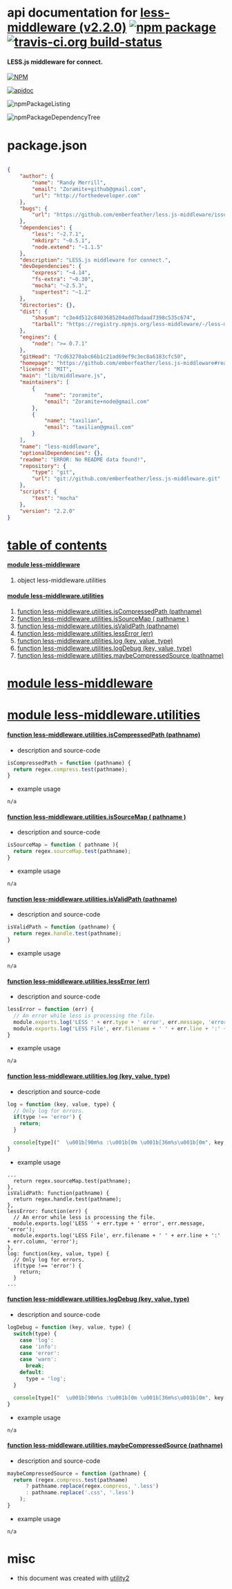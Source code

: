# api documentation for  [less-middleware (v2.2.0)](https://github.com/emberfeather/less.js-middleware#readme)  [![npm package](https://img.shields.io/npm/v/npmdoc-less-middleware.svg?style=flat-square)](https://www.npmjs.org/package/npmdoc-less-middleware) [![travis-ci.org build-status](https://api.travis-ci.org/npmdoc/node-npmdoc-less-middleware.svg)](https://travis-ci.org/npmdoc/node-npmdoc-less-middleware)
#### LESS.js middleware for connect.

[![NPM](https://nodei.co/npm/less-middleware.png?downloads=true)](https://www.npmjs.com/package/less-middleware)

[![apidoc](https://npmdoc.github.io/node-npmdoc-less-middleware/build/screenCapture.buildNpmdoc.browser._2Fhome_2Ftravis_2Fbuild_2Fnpmdoc_2Fnode-npmdoc-less-middleware_2Ftmp_2Fbuild_2Fapidoc.html.png)](https://npmdoc.github.io/node-npmdoc-less-middleware/build/apidoc.html)

![npmPackageListing](https://npmdoc.github.io/node-npmdoc-less-middleware/build/screenCapture.npmPackageListing.svg)

![npmPackageDependencyTree](https://npmdoc.github.io/node-npmdoc-less-middleware/build/screenCapture.npmPackageDependencyTree.svg)



# package.json

```json

{
    "author": {
        "name": "Randy Merrill",
        "email": "Zoramite+github@gmail.com",
        "url": "http://forthedeveloper.com"
    },
    "bugs": {
        "url": "https://github.com/emberfeather/less.js-middleware/issues"
    },
    "dependencies": {
        "less": "~2.7.1",
        "mkdirp": "~0.5.1",
        "node.extend": "~1.1.5"
    },
    "description": "LESS.js middleware for connect.",
    "devDependencies": {
        "express": "~4.14",
        "fs-extra": "~0.30",
        "mocha": "~2.5.3",
        "supertest": "~1.2"
    },
    "directories": {},
    "dist": {
        "shasum": "c3e4d512c8403685204add7bdaad7398c535c674",
        "tarball": "https://registry.npmjs.org/less-middleware/-/less-middleware-2.2.0.tgz"
    },
    "engines": {
        "node": ">= 0.7.1"
    },
    "gitHead": "7cd63270abc66b1c21ad69ef9c3ec8a6183cfc50",
    "homepage": "https://github.com/emberfeather/less.js-middleware#readme",
    "license": "MIT",
    "main": "lib/middleware.js",
    "maintainers": [
        {
            "name": "zoramite",
            "email": "Zoramite+node@gmail.com"
        },
        {
            "name": "taxilian",
            "email": "taxilian@gmail.com"
        }
    ],
    "name": "less-middleware",
    "optionalDependencies": {},
    "readme": "ERROR: No README data found!",
    "repository": {
        "type": "git",
        "url": "git://github.com/emberfeather/less.js-middleware.git"
    },
    "scripts": {
        "test": "mocha"
    },
    "version": "2.2.0"
}
```



# <a name="apidoc.tableOfContents"></a>[table of contents](#apidoc.tableOfContents)

#### [module less-middleware](#apidoc.module.less-middleware)
1.  object <span class="apidocSignatureSpan">less-middleware.</span>utilities

#### [module less-middleware.utilities](#apidoc.module.less-middleware.utilities)
1.  [function <span class="apidocSignatureSpan">less-middleware.utilities.</span>isCompressedPath (pathname)](#apidoc.element.less-middleware.utilities.isCompressedPath)
1.  [function <span class="apidocSignatureSpan">less-middleware.utilities.</span>isSourceMap ( pathname )](#apidoc.element.less-middleware.utilities.isSourceMap)
1.  [function <span class="apidocSignatureSpan">less-middleware.utilities.</span>isValidPath (pathname)](#apidoc.element.less-middleware.utilities.isValidPath)
1.  [function <span class="apidocSignatureSpan">less-middleware.utilities.</span>lessError (err)](#apidoc.element.less-middleware.utilities.lessError)
1.  [function <span class="apidocSignatureSpan">less-middleware.utilities.</span>log (key, value, type)](#apidoc.element.less-middleware.utilities.log)
1.  [function <span class="apidocSignatureSpan">less-middleware.utilities.</span>logDebug (key, value, type)](#apidoc.element.less-middleware.utilities.logDebug)
1.  [function <span class="apidocSignatureSpan">less-middleware.utilities.</span>maybeCompressedSource (pathname)](#apidoc.element.less-middleware.utilities.maybeCompressedSource)



# <a name="apidoc.module.less-middleware"></a>[module less-middleware](#apidoc.module.less-middleware)



# <a name="apidoc.module.less-middleware.utilities"></a>[module less-middleware.utilities](#apidoc.module.less-middleware.utilities)

#### <a name="apidoc.element.less-middleware.utilities.isCompressedPath"></a>[function <span class="apidocSignatureSpan">less-middleware.utilities.</span>isCompressedPath (pathname)](#apidoc.element.less-middleware.utilities.isCompressedPath)
- description and source-code
```javascript
isCompressedPath = function (pathname) {
  return regex.compress.test(pathname);
}
```
- example usage
```shell
n/a
```

#### <a name="apidoc.element.less-middleware.utilities.isSourceMap"></a>[function <span class="apidocSignatureSpan">less-middleware.utilities.</span>isSourceMap ( pathname )](#apidoc.element.less-middleware.utilities.isSourceMap)
- description and source-code
```javascript
isSourceMap = function ( pathname ){
  return regex.sourceMap.test(pathname);
}
```
- example usage
```shell
n/a
```

#### <a name="apidoc.element.less-middleware.utilities.isValidPath"></a>[function <span class="apidocSignatureSpan">less-middleware.utilities.</span>isValidPath (pathname)](#apidoc.element.less-middleware.utilities.isValidPath)
- description and source-code
```javascript
isValidPath = function (pathname) {
  return regex.handle.test(pathname);
}
```
- example usage
```shell
n/a
```

#### <a name="apidoc.element.less-middleware.utilities.lessError"></a>[function <span class="apidocSignatureSpan">less-middleware.utilities.</span>lessError (err)](#apidoc.element.less-middleware.utilities.lessError)
- description and source-code
```javascript
lessError = function (err) {
  // An error while less is processing the file.
  module.exports.log('LESS ' + err.type + ' error', err.message, 'error');
  module.exports.log('LESS File', err.filename + ' ' + err.line + ':' + err.column, 'error');
}
```
- example usage
```shell
n/a
```

#### <a name="apidoc.element.less-middleware.utilities.log"></a>[function <span class="apidocSignatureSpan">less-middleware.utilities.</span>log (key, value, type)](#apidoc.element.less-middleware.utilities.log)
- description and source-code
```javascript
log = function (key, value, type) {
  // Only log for errors.
  if(type !== 'error') {
    return;
  }

  console[type]("  \u001b[90m%s :\u001b[0m \u001b[36m%s\u001b[0m", key, value);
}
```
- example usage
```shell
...
  return regex.sourceMap.test(pathname);
},
isValidPath: function(pathname) {
  return regex.handle.test(pathname);
},
lessError: function(err) {
  // An error while less is processing the file.
  module.exports.log('LESS ' + err.type + ' error', err.message, 'error');
  module.exports.log('LESS File', err.filename + ' ' + err.line + ':' + err.column, 'error');
},
log: function(key, value, type) {
  // Only log for errors.
  if(type !== 'error') {
    return;
  }
...
```

#### <a name="apidoc.element.less-middleware.utilities.logDebug"></a>[function <span class="apidocSignatureSpan">less-middleware.utilities.</span>logDebug (key, value, type)](#apidoc.element.less-middleware.utilities.logDebug)
- description and source-code
```javascript
logDebug = function (key, value, type) {
  switch(type) {
    case 'log':
    case 'info':
    case 'error':
    case 'warn':
      break;
    default:
      type = 'log';
  }

  console[type]("  \u001b[90m%s :\u001b[0m \u001b[36m%s\u001b[0m", key, value);
}
```
- example usage
```shell
n/a
```

#### <a name="apidoc.element.less-middleware.utilities.maybeCompressedSource"></a>[function <span class="apidocSignatureSpan">less-middleware.utilities.</span>maybeCompressedSource (pathname)](#apidoc.element.less-middleware.utilities.maybeCompressedSource)
- description and source-code
```javascript
maybeCompressedSource = function (pathname) {
  return (regex.compress.test(pathname)
      ? pathname.replace(regex.compress, '.less')
      : pathname.replace('.css', '.less')
    );
}
```
- example usage
```shell
n/a
```



# misc
- this document was created with [utility2](https://github.com/kaizhu256/node-utility2)
